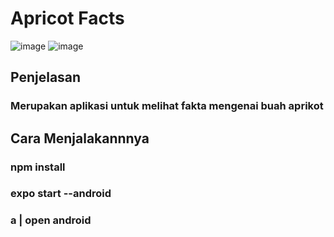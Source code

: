 # Apricot Facts
![image](https://user-images.githubusercontent.com/101125177/226910169-e6cefb30-d307-432f-ac70-064e87a8f1a5.png)
![image](https://user-images.githubusercontent.com/101125177/226910221-0ee0ce4b-d710-4356-a329-2fb9929c2447.png)

## Penjelasan
### Merupakan aplikasi untuk melihat fakta mengenai buah aprikot

## Cara Menjalakannnya
### npm install
### expo start --android
### a | open android

